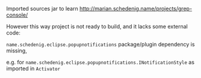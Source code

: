 
Imported sources jar to learn http://marian.schedenig.name/projects/grep-console/

However this way project is not ready to build, and it lacks some external code:

`name.schedenig.eclipse.popupnotifications` package/plugin dependency is missing, 

e.g. for `name.schedenig.eclipse.popupnotifications.INotificationStyle` as imported in `Activator`
